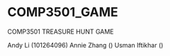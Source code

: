 # COMP3501_GAME
 COMP3501 TREASURE HUNT GAME

Andy Li (101264096)
Annie Zhang ()
Usman Iftikhar ()

